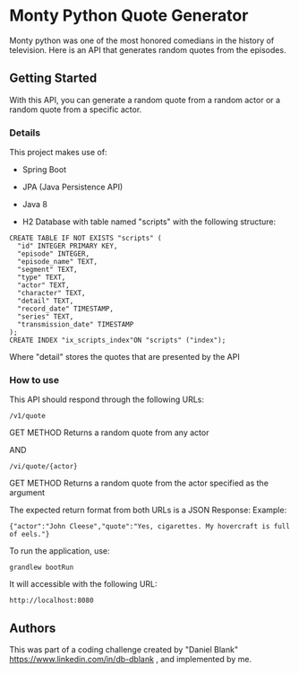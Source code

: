 
# Monty Python Quote Generator

Monty python was one of the most honored comedians in the history of television. Here is an API that generates random quotes from the episodes.

## Getting Started

With this API, you can generate a random quote from a random actor or a random quote from a specific actor.

### Details

This project makes use of:

- Spring Boot

- JPA (Java Persistence API)

- Java 8

- H2 Database with table named "scripts" with the following structure:

```
CREATE TABLE IF NOT EXISTS "scripts" (
  "id" INTEGER PRIMARY KEY,
  "episode" INTEGER,
  "episode_name" TEXT,
  "segment" TEXT,
  "type" TEXT,
  "actor" TEXT,
  "character" TEXT,
  "detail" TEXT,
  "record_date" TIMESTAMP,
  "series" TEXT,
  "transmission_date" TIMESTAMP
);
CREATE INDEX "ix_scripts_index"ON "scripts" ("index");

```
Where "detail" stores the quotes that are presented by the API

### How to use

This API should respond through the following URLs:
```
/v1/quote
```
GET METHOD
Returns a random quote from any actor

AND

```
/vi/quote/{actor}
```
GET METHOD
Returns a random quote from the actor specified as the argument


The expected return format from both URLs is a JSON Response:
Example:
```
{"actor":"John Cleese","quote":"Yes, cigarettes. My hovercraft is full of eels."}
```

To run the application, use:
```
grandlew bootRun
```
It will accessible with the following URL:
```
http://localhost:8080
```


## Authors

This was part of a coding challenge created by "Daniel Blank" https://www.linkedin.com/in/db-dblank , and implemented by me.


